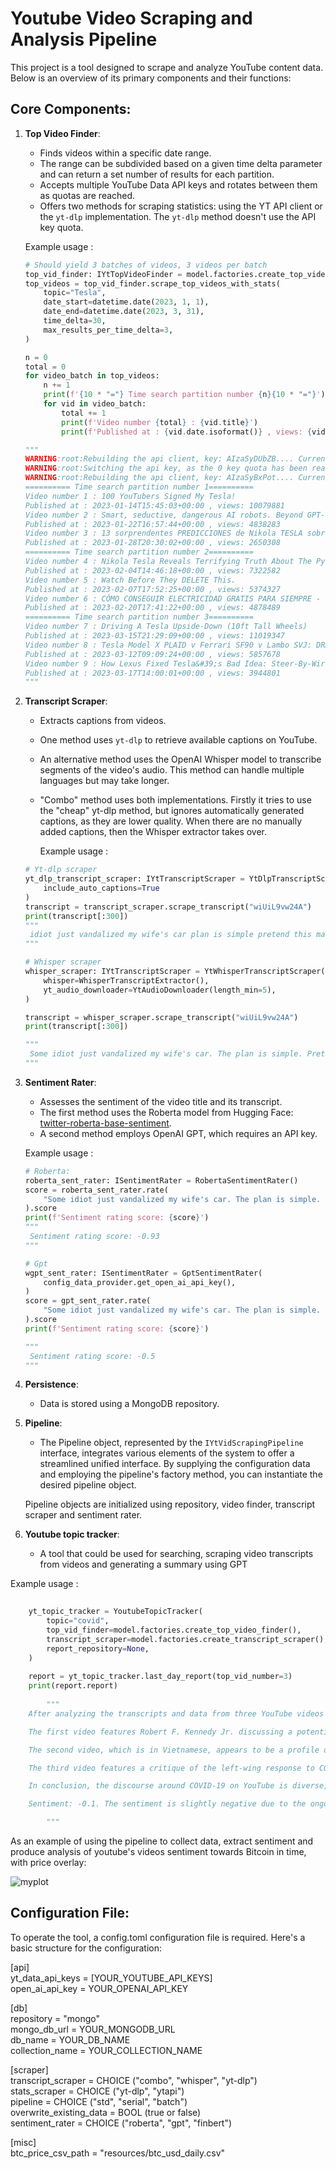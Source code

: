 # Youtube Video Scraping and Analysis Pipeline

This project is a tool designed to scrape and analyze YouTube content data. Below is an overview of its primary components and their functions:

## Core Components:

1.  **Top Video Finder**:
    
    -   Finds videos within a specific date range.
    -   The range can be subdivided based on a given time delta parameter and can return a set number of results for each partition.
    -   Accepts multiple YouTube Data API keys and rotates between them as quotas are reached.
    -   Offers two methods for scraping statistics: using the YT API client or the `yt-dlp` implementation. The `yt-dlp` method doesn't use the API key quota.
  
      Example usage :
    
    ```python
    # Should yield 3 batches of videos, 3 videos per batch
    top_vid_finder: IYtTopVideoFinder = model.factories.create_top_video_finder()
    top_videos = top_vid_finder.scrape_top_videos_with_stats(
        topic="Tesla",
        date_start=datetime.date(2023, 1, 1),
        date_end=datetime.date(2023, 3, 31),
        time_delta=30,
        max_results_per_time_delta=3,
    )

    n = 0
    total = 0
    for video_batch in top_videos:
        n += 1
        print(f'{10 * "="} Time search partition number {n}{10 * "="}')
        for vid in video_batch:
            total += 1
            print(f'Video number {total} : {vid.title}')
            print(f'Published at : {vid.date.isoformat()} , views: {vid.stats.views}')

    """
    WARNING:root:Rebuilding the api client, key: AIzaSyDUbZB.... Current key index: 0
    WARNING:root:Switching the api key, as the 0 key quota has been reached
    WARNING:root:Rebuilding the api client, key: AIzaSyBxPot.... Current key index: 1
    ========== Time search partition number 1==========
    Video number 1 : 100 YouTubers Signed My Tesla!
    Published at : 2023-01-14T15:45:03+00:00 , views: 10079881
    Video number 2 : Smart, seductive, dangerous AI robots. Beyond GPT-4.
    Published at : 2023-01-22T16:57:44+00:00 , views: 4838283
    Video number 3 : 13 sorprendentes PREDICCIONES de Nikola TESLA sobre el futuro
    Published at : 2023-01-28T20:30:02+00:00 , views: 2650308
    ========== Time search partition number 2==========
    Video number 4 : Nikola Tesla Reveals Terrifying Truth About The Pyramids
    Published at : 2023-02-04T14:46:18+00:00 , views: 7322582
    Video number 5 : Watch Before They DELETE This.
    Published at : 2023-02-07T17:52:25+00:00 , views: 5374327
    Video number 6 : CÓMO CONSEGUIR ELECTRICIDAD GRATIS PARA SIEMPRE - EL INVENTO OCULTO DE TESLA
    Published at : 2023-02-20T17:41:22+00:00 , views: 4878489
    ========== Time search partition number 3==========
    Video number 7 : Driving A Tesla Upside-Down (10ft Tall Wheels)
    Published at : 2023-03-15T21:29:09+00:00 , views: 11019347
    Video number 8 : Tesla Model X PLAID v Ferrari SF90 v Lambo SVJ: DRAG RACE
    Published at : 2023-03-12T09:09:24+00:00 , views: 5857678
    Video number 9 : How Lexus Fixed Tesla&#39;s Bad Idea: Steer-By-Wire Yoke
    Published at : 2023-03-17T14:00:01+00:00 , views: 3944801
    """
    ```

    
3.  **Transcript Scraper**:
    
    -   Extracts captions from videos.
    -   One method uses `yt-dlp` to retrieve available captions on YouTube.
    -   An alternative method uses the OpenAI Whisper model to transcribe segments of the video's audio. This method can handle multiple languages but may take longer.
    - "Combo" method uses both implementations. Firstly it tries to use the "cheap" yt-dlp method, but ignores automatically generated captions, as they are lower quality. When there are no manually added captions, then the Whisper extractor takes over.
  
      Example usage :
    
    ```python
    # Yt-dlp scraper
    yt_dlp_transcript_scraper: IYtTranscriptScraper = YtDlpTranscriptScraper(
        include_auto_captions=True
    )
    transcript = transcript_scraper.scrape_transcript("wiUiL9vw24A")
    print(transcript[:300])
    """
     idiot just vandalized my wife's car plan is simple pretend this match my window so it can go to the
    """

    # Whisper scraper
    whisper_scraper: IYtTranscriptScraper = YtWhisperTranscriptScraper(
        whisper=WhisperTranscriptExtractor(),
        yt_audio_downloader=YtAudioDownloader(length_min=5),
    )

    transcript = whisper_scraper.scrape_transcript("wiUiL9vw24A")
    print(transcript[:300])

    """
     Some idiot just vandalized my wife's car. The plan is simple. Pretend to smash my wife's window so it can go to the shop. Actually, get that Tesla wrap in her favorite color, Tiffany Blue. Tell her          we're just taking a boys trip, but instead we're actually driving 100 hours to get her car signed by
    """
    ```

4.  **Sentiment Rater**:
    
    -   Assesses the sentiment of the video title and its transcript.
    -   The first method uses the Roberta model from Hugging Face: [twitter-roberta-base-sentiment](https://huggingface.co/cardiffnlp/twitter-roberta-base-sentiment).
    -   A second method employs OpenAI GPT, which requires an API key.

      Example usage :
    
    ```python
    # Roberta:
    roberta_sent_rater: ISentimentRater = RobertaSentimentRater()
    score = roberta_sent_rater.rate(
        "Some idiot just vandalized my wife's car. The plan is simple. Pretend to smash my wife's window so it can go to the shop."
    ).score
    print(f'Sentiment rating score: {score}')
    """
     Sentiment rating score: -0.93
    """

    # Gpt
    wgpt_sent_rater: ISentimentRater = GptSentimentRater(
        config_data_provider.get_open_ai_api_key(),
    )
    score = gpt_sent_rater.rate(
        "Some idiot just vandalized my wife's car. The plan is simple. Pretend to smash my wife's window so it can go to the shop."
    ).score
    print(f'Sentiment rating score: {score}')

    """
     Sentiment rating score: -0.5
    """
    ```
      
5.  **Persistence**:
    -   Data is stored using a MongoDB repository.
6.  **Pipeline**:
    -   The Pipeline object, represented by the `IYtVidScrapingPipeline` interface, integrates various elements of the system to offer a streamlined unified interface. By supplying the configuration data and employing the pipeline's factory method, you can instantiate the desired pipeline object.

      Pipeline objects are initialized using repository, video finder, transcript scraper and sentiment rater.
7.  **Youtube topic tracker**:
    -  A tool that could be used for searching, scraping video transcripts from videos and generating a summary using GPT
    
Example usage :
    
```python
    
    yt_topic_tracker = YoutubeTopicTracker(
        topic="covid",
        top_vid_finder=model.factories.create_top_video_finder(),
        transcript_scraper=model.factories.create_transcript_scraper(),
        report_repository=None,
    )
    
    report = yt_topic_tracker.last_day_report(top_vid_number=3)
    print(report.report)
    
        """
    After analyzing the transcripts and data from three YouTube videos discussing the topic of COVID-19, several key themes and perspectives emerge. 

    The first video features Robert F. Kennedy Jr. discussing a potential 2024 presidential run, reparations, the COVID-19 vaccine, and science. The conversation seems to be a general discussion about his political views and aspirations, with COVID-19 being one of the many topics discussed. The video has garnered 75,757 views, indicating a significant interest in Kennedy's views on these topics.

    The second video, which is in Vietnamese, appears to be a profile of a woman who has played a significant role in the global response to the COVID-19 pandemic. The video has 60,723 views, suggesting that there is a considerable interest in stories of individuals making a difference during the pandemic.

    The third video features a critique of the left-wing response to COVID-19, with the speaker accusing them of fear-mongering about new variants and using the pandemic to justify lockdowns, censorship, and political payoffs. This video has 31,946 views, indicating that there is a substantial audience for this perspective as well.

    In conclusion, the discourse around COVID-19 on YouTube is diverse, with different perspectives represented and significant interest in each. The pandemic continues to be a topic of global concern and discussion, with debates about political responses, individual contributions, and the future implications of the virus.

    Sentiment: -0.1. The sentiment is slightly negative due to the ongoing concerns and debates about the COVID-19 pandemic.

        """

```
                                                
As an example of using the pipeline to collect data, extract sentiment and produce analysis of youtube's videos sentiment towards Bitcoin in time, with price overlay:

![myplot](https://github.com/adam7171512/scrape/assets/117537530/76b928c2-3ca2-458b-af03-e99583ff90fa)


## Configuration File:

To operate the tool, a config.toml configuration file is required. Here's a basic structure for the configuration:

[api]  
yt_data_api_keys = [YOUR_YOUTUBE_API_KEYS]  
open_ai_api_key = YOUR_OPENAI_API_KEY  

[db]  
repository = "mongo"  
mongo_db_url = YOUR_MONGODB_URL  
db_name = YOUR_DB_NAME  
collection_name = YOUR_COLLECTION_NAME  

[scraper]  
transcript_scraper = CHOICE ("combo", "whisper", "yt-dlp")  
stats_scraper = CHOICE ("yt-dlp", "ytapi")  
pipeline = CHOICE ("std", "serial", "batch")  
overwrite_existing_data = BOOL (true or false)  
sentiment_rater = CHOICE ("roberta", "gpt", "finbert")  

[misc]  
btc_price_csv_path = "resources/btc_usd_daily.csv"  
